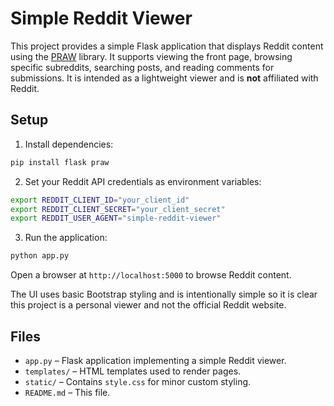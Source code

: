 # Simple Reddit Viewer

This project provides a simple Flask application that displays Reddit content using the [PRAW](https://praw.readthedocs.io/) library. It supports viewing the front page, browsing specific subreddits, searching posts, and reading comments for submissions. It is intended as a lightweight viewer and is **not** affiliated with Reddit.

## Setup

1. Install dependencies:

```bash
pip install flask praw
```

2. Set your Reddit API credentials as environment variables:

```bash
export REDDIT_CLIENT_ID="your_client_id"
export REDDIT_CLIENT_SECRET="your_client_secret"
export REDDIT_USER_AGENT="simple-reddit-viewer"
```

3. Run the application:

```bash
python app.py
```

Open a browser at `http://localhost:5000` to browse Reddit content.

The UI uses basic Bootstrap styling and is intentionally simple so it is clear this project is a personal viewer and not the official Reddit website.

## Files

- `app.py` – Flask application implementing a simple Reddit viewer.
- `templates/` – HTML templates used to render pages.
- `static/` – Contains `style.css` for minor custom styling.
- `README.md` – This file.

